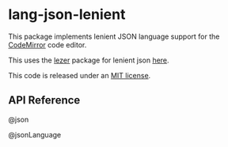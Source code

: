 # lang-json-lenient
This package implements lenient JSON language support for the
[CodeMirror](https://codemirror.net/6/) code editor.

This uses the [lezer](https://lezer.codemirror.net/) package for lenient json [here](https://github.com/programingjd/lang-json-lenient).

This code is released under an
[MIT license](LICENSE).


## API Reference

@json

@jsonLanguage
